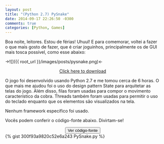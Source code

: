 ```yaml
---
layout: post
title: "(Python 2.7) PySnake"
date: 2014-09-17 22:26:50 -0300
comments: true
categories: [Python, Games]
---
```

Boa noite, leitores. Estou de férias! Uhuul! E para comemorar, voltei a fazer o que mais gosto de fazer, que é criar joguinhos, principalmente os de GUI mais tosca possível, como esse abaixo:

->![]({{ root_url }}/images/posts/pysnake.png)<-

<center><a href="https://gist.githubusercontent.com/PicoleDeLimao/300f93a9820c52e6a243/raw/916d003c2e82ef3d4026f4cf3e40ef31a6fd9f59/PySnake.py" download="PySnake.py">Click here to download</a></center>

<!-- more -->

O jogo foi desenvolvido usando Python 2.7 e me tomou cerca de 6 horas. 
O que mais me ajudou foi o uso do design pattern State para arquitetar as telas do jogo. 
Além disso, filas foram usadas para compor o movimento característico da cobra. Threads também foram usadas para permitir o uso do teclado enquanto que os elementos são visualizados na tela.

Nenhum framework específico foi usado.

Vocês podem conferir o código-fonte abaixo. Divirtam-se! 

<center><input id="spoiler" type="button" value="Ver código-fonte" onclick="toggle_visibility('code');"></center>
<div id="code">
{% gist 300f93a9820c52e6a243 PySnake.py %}
</div>
</input>

<script type="text/javascript">
   document.getElementById('code').style.display = 'none';
   function toggle_visibility(id) {
       var e = document.getElementById(id);
       if(e.style.display == 'block')
          e.style.display = 'none';
       else
          e.style.display = 'block';
   }
</script>